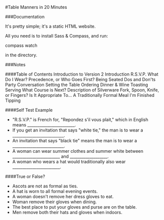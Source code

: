 #Table Manners in 20 Minutes

###Documentation

It's pretty simple; it's a static HTML website.

All you need is to install Sass & Compass, and run:

  compass watch

in the directory.

###Notes

####Table of Contents
  Introduction to Version 2
  Introduction
  R.S.V.P.
  What Do I Wear?
  Precedence, or Who Goes First?
  Being Seated
  Dos and Don'ts
  Party Conversation
  Setting the Table
  Ordering Dinner & Wine
  Toasting
  Serving
  What Course is Next?
  Description of Silverware
  Fork, Spoon, Knife, or Fingers?
  Is It Appropriate To…
  A Traditionally Formal Meal
  I'm Finished
  Tipping

####Self Test Example

- "R.S.V.P." is French for, "Repondez s'il vous plait," which in English means ________________________.
- If you get an invitation that says "white tie," the man is to wear a __________________________.
- An invitation that says "black tie" means the man is to wear a __________________________.
- A woman can wear summer clothes and summer white between ________________________ and ___________________.
- A woman who wears a hat would traditionally also wear ________________________.

####True or False?

- Ascots are not as formal as ties.
- A hat is worn to all formal evening events.
- A woman doesn't remove her dress gloves to eat.
- Woman remove their gloves when dining.
- The best place to put your gloves and purse are on the table.
- Men remove both their hats and gloves when indoors.
